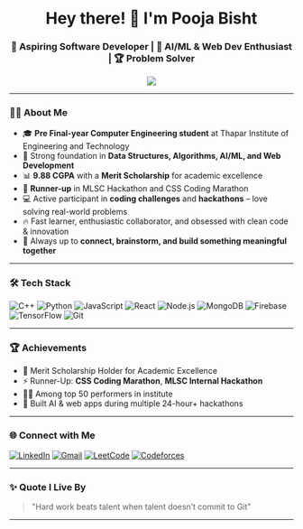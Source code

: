 <h1 align="center">Hey there! 👋 I'm Pooja Bisht</h1>
<h3 align="center">🚀 Aspiring Software Developer | 🧠 AI/ML & Web Dev Enthusiast | 🏆 Problem Solver</h3>

<p align="center">
  <img src="https://readme-typing-svg.demolab.com?font=Fira+Code&duration=2500&pause=1000&center=true&vCenter=true&width=435&lines=Second+Year+Undergrad+@+TIET;AI%2FML+%7C+Web+Development+%7C+DSA;%7C+Fast+Learner+%7C+Team+Player;Building+Cool+%26+Impactful+Projects" />
</p>

---

### 👩‍💻 About Me

- 🎓 **Pre Final-year Computer Engineering student** at Thapar Institute of Engineering and Technology  
- 🧠 Strong foundation in **Data Structures, Algorithms, AI/ML, and Web Development**
- 📊 **9.88 CGPA** with a **Merit Scholarship** for academic excellence  
- 🏅 **Runner-up** in MLSC Hackathon and CSS Coding Marathon  
- 💻 Active participant in **coding challenges** and **hackathons** – love solving real-world problems  
- 🔥 Fast learner, enthusiastic collaborator, and obsessed with clean code & innovation  
- 💬 Always up to **connect, brainstorm, and build something meaningful together**

---

### 🛠️ Tech Stack

![C++](https://img.shields.io/badge/C%2B%2B-00599C?style=for-the-badge&logo=c%2B%2B&logoColor=white)
![Python](https://img.shields.io/badge/Python-FFD43B?style=for-the-badge&logo=python&logoColor=blue)
![JavaScript](https://img.shields.io/badge/JavaScript-F0DB4F?style=for-the-badge&logo=javascript&logoColor=black)
![React](https://img.shields.io/badge/React-61DAFB?style=for-the-badge&logo=react&logoColor=black)
![Node.js](https://img.shields.io/badge/Node.js-3C873A?style=for-the-badge&logo=node.js&logoColor=white)
![MongoDB](https://img.shields.io/badge/MongoDB-4EA94B?style=for-the-badge&logo=mongodb&logoColor=white)
![Firebase](https://img.shields.io/badge/Firebase-FFCA28?style=for-the-badge&logo=firebase&logoColor=black)
![TensorFlow](https://img.shields.io/badge/TensorFlow-FF6F00?style=for-the-badge&logo=tensorflow&logoColor=white)
![Git](https://img.shields.io/badge/Git-F1502F?style=for-the-badge&logo=git&logoColor=white)

---

### 🏆 Achievements

- 🥇 Merit Scholarship Holder for Academic Excellence  
- ⚡️ Runner-Up: **CSS Coding Marathon**, **MLSC Internal Hackathon**  
- 👩‍💻 Among top 50 performers in institute
- 🧠 Built AI & web apps during multiple 24-hour+ hackathons

---

### 🌐 Connect with Me

[![LinkedIn](https://img.shields.io/badge/LinkedIn-blue?style=for-the-badge&logo=linkedin&logoColor=white)](https://www.linkedin.com/in/pooja-bisht16/)
[![Gmail](https://img.shields.io/badge/Gmail-D14836?style=for-the-badge&logo=gmail&logoColor=white)](mailto:poojabishtdoon@gmail.com)
[![LeetCode](https://img.shields.io/badge/LeetCode-FFA116?style=for-the-badge&logo=leetcode&logoColor=black)](https://leetcode.com/u/poojabisht16/)
[![Codeforces](https://img.shields.io/badge/Codeforces-1F8ACB?style=for-the-badge&logo=codeforces&logoColor=white)](https://codeforces.com/profile/hyperpb16)

---

### ✨ Quote I Live By
> "Hard work beats talent when talent doesn’t commit to Git"

---

